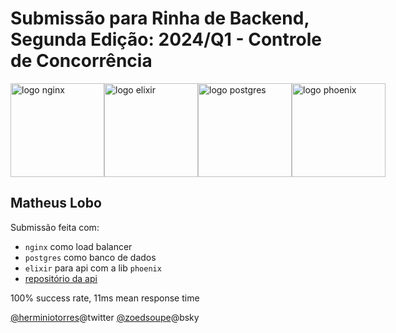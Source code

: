 # Submissão para Rinha de Backend, Segunda Edição: 2024/Q1 - Controle de Concorrência

<div style="width: 100%; display: flex; justify-content: space-between;">
  <img src="https://upload.wikimedia.org/wikipedia/commons/c/c5/Nginx_logo.svg" alt="logo nginx" width="150" height="auto">
  <img src="https://kagi.com/proxy/elixir_lang_logo_icon_169207.png?c=wwv2nwWrI4ROnanRegf-Un8ZW7RVAXok0DKYY-QUMejqyhLUewfi_6OQu3PWzbORfWXS5ppgGGONO930F7ctZeiFJ1wl0I6NXue89fcIrLTIzZwdAVuFbyxv812aVWSs" alt="logo elixir" width="150" height="auto">
  <img src="https://upload.wikimedia.org/wikipedia/commons/2/29/Postgresql_elephant.svg" alt="logo postgres" width="150" height="auto">
  <img src="https://kagi.com/proxy/phoenix3808.logowik.com.webp?c=pKaagLJLIb7Z701QOA8qEDP9t3K3-ePdFCDl2p_bpS3qGzKpfTWlRXoUGI1FRROeFf1gyqCJAX52I6wYC7VPMPs0YUCCHq9yBgyScIjoxLuhGx8VUOjWdeGTiK9UtxgX" alt="logo phoenix" width="150" height="auto">
</div>

## Matheus Lobo

Submissão feita com:

- `nginx` como load balancer
- `postgres` como banco de dados
- `elixir` para api com a lib `phoenix`
- [repositório da api](https://github.com/ElixiremFoco/rinha-backend-2024-q1)

100% success rate, 11ms mean response time

[@herminiotorres](https://twitter.com/herminiotorres)@twitter
[@zoedsoupe](https://bsky.app/profile/zoedsoupe.bsky.social)@bsky
